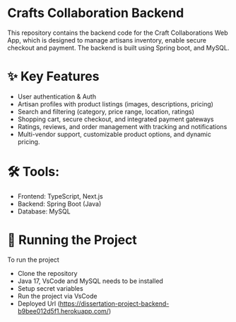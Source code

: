 # Crafts Collaboration Backend

This repository contains the backend code for the Craft Collaborations Web App, which is designed to manage artisans inventory, enable secure checkout and payment. The backend is built using Spring boot, and MySQL.

# ✨ Key Features
- User authentication & Auth
- Artisan profiles with product listings (images, descriptions, pricing)
- Search and filtering (category, price range, location, ratings)
- Shopping cart, secure checkout, and integrated payment gateways
- Ratings, reviews, and order management with tracking and notifications
- Multi-vendor support, customizable product options, and dynamic pricing.

# 🛠️ Tools:
- Frontend: TypeScript, Next.js
- Backend: Spring Boot (Java)
- Database: MySQL

# 🚦 Running the Project
To run the project
- Clone the repository
- Java 17, VsCode and MySQL needs to be installed
- Setup secret variables
- Run the project via VsCode
- Deployed Url (https://dissertation-project-backend-b9bee012d5f1.herokuapp.com/)
